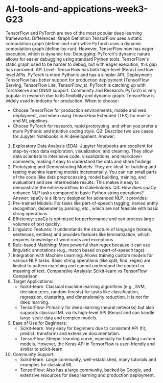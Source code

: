 # AI-tools-and-appications-week3-G23
TensorFlow and PyTorch are two of the most popular deep learning frameworks.
 Differences:
Graph Definition TensorFlow uses a static computation graph (define-and-run) while PyTorch uses a dynamic computation graph (define-by-run). However, TensorFlow now has eager execution, which is dynamic too.
 Debugging: PyTorch's dynamic nature allows for easier debugging using standard Python tools. TensorFlow's static graph used to be harder to debug, but with eager execution, this gap has narrowed.
 API Level: TensorFlow has both high-level (Keras) and low-level APIs. PyTorch is more Pythonic and has a simpler API.
 Deployment: TensorFlow has better support for production deployment (TensorFlow Serving, TensorFlow Lite, TensorFlow.js). PyTorch is catching up with TorchServe and ONNX support.
 Community and Research: PyTorch is very popular in research due to its flexibility and dynamic graph. TensorFlow is widely used in industry for production.
 When to choose:
 - Choose TensorFlow for production environments, mobile and web deployment, and when using TensorFlow Extended (TFX) for end-to-end ML pipelines.
 - Choose PyTorch for research, rapid prototyping, and when you prefer a more Pythonic and intuitive coding style.
 Q2: Describe two use cases for Jupyter Notebooks in AI development.
 Answer:
 1. Exploratory Data Analysis (EDA): Jupyter Notebooks are excellent for step-by-step data exploration, visualization, and cleaning. They allow data scientists to interleave code, visualizations, and markdown comments, making it easy to understand the data and share findings.
 2. Prototyping and Demonstrating Models: They are ideal for building and testing machine learning models incrementally. You can run small parts of the code (like data preprocessing, model building, training, and evaluation) and see intermediate results. This makes it easy to demonstrate the entire workflow to stakeholders.
 Q3: How does spaCy enhance NLP tasks compared to basic Python string operations?
 Answer:
 spaCy is a library designed for advanced NLP. It provides:
 1. Pre-trained Models: For tasks like part-of-speech tagging, named entity recognition, dependency parsing, etc., which are not feasible with basic string operations.
 2. Efficiency: spaCy is optimized for performance and can process large volumes of text quickly.
 3. Linguistic Features: It understands the structure of language (tokens, sentences, entities) and provides features like lemmatization, which requires knowledge of word roots and exceptions.
 4. Rule-based Matching: More powerful than regex because it can use linguistic annotations (e.g., match based on part-of-speech tags).
 5. Integration with Machine Learning: Allows training custom models for various NLP tasks.
 Basic string operations (like split, find, regex) are limited to pattern matching and cannot understand the context or meaning of text.
 Comparative Analysis: Scikit-learn vs TensorFlow
 Comparison:
 1. Target Applications:
    - Scikit-learn: Classical machine learning algorithms (e.g., SVM, decision trees, random forests) for tasks like classification, regression, clustering, and dimensionality reduction. It is not for deep learning.
    - TensorFlow: Primarily for deep learning (neural networks) but also supports classical ML via its high-level API (Keras) and can handle large-scale data and complex models.
 2. Ease of Use for Beginners:
    - Scikit-learn: Very easy for beginners due to consistent API (fit, predict, transform) and extensive documentation.
    - TensorFlow: Steeper learning curve, especially for building custom models. However, the Keras API in TensorFlow is user-friendly and similar to scikit-learn.
 3. Community Support:
    - Scikit-learn: Large community, well-established, many tutorials and examples for classical ML.
    - TensorFlow: Also has a large community, backed by Google, and extensive resources for deep learning and production deployment.
